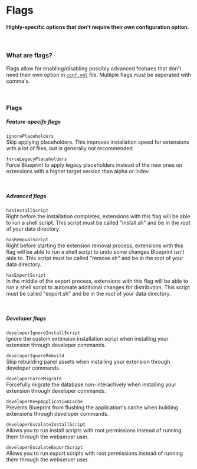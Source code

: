 # Flags
<h4 class="fw-light">Highly-specific options that don't require their own configuration option.</h4><br/>

### **What are flags?**
Flags allow for enabling/disabling possibly advanced features that don't need their own option in [`conf.yml`](?page=documentation/confyml) file. Multiple flags must be seperated with comma's.

<br/>

### **Flags**

##### Feature-specifc flags
`ignorePlaceholders`\
Skip applying placeholders. This improves installation speed for extensions with a lot of files, but is generally not recommended.

`forceLegacyPlaceholders`\
Force Blueprint to apply legacy placeholders instead of the new ones on extensions with a higher target version than alpha or indev.

<br/>

##### Advanced flags
`hasInstallScript`\
Right before the installation completes, extensions with this flag will be able to run a shell script. This script must be called "install.sh" and be in the root of your data directory.

`hasRemovalScript`\
Right before starting the extension removal process, extensions with this flag will be able to run a shell script to undo some changes Blueprint isn't able to. This script must be called "remove.sh" and be in the root of your data directory.

`hasExportScript`\
In the middle of the export process, extensions with this flag will be able to run a shell script to automate additional changes for distribution. This script must be called "export.sh" and be in the root of your data directory.

<br/>

##### Developer flags
`developerIgnoreInstallScript`\
Ignore the custom extension installation script when installing your extension through developer commands.

`developerIgnoreRebuild`\
Skip rebuilding panel assets when installing your extension through developer commands.

`developerForceMigrate`\
Forcefully migrate the database non-interactively when installing your extension through developer commands.

`developerKeepApplicationCache`\
Prevents Blueprint from flushing the application's cache when building extensions through developer commands.

`developerEscalateInstallScript` <tag type="new" content="beta-2024-08"/></tag>\
Allows you to run install scripts with root permissions instead of running them through the webserver user.

`developerEscalateExportScript`\
Allows you to run export scripts with root permissions instead of running them through the webserver user.